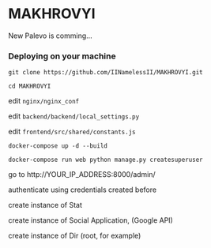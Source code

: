 # MAKHROVYI
New Palevo is comming...

### Deploying on your machine

`git clone https://github.com/IINamelessII/MAKHROVYI.git`

`cd MAKHROVYI`

edit `nginx/nginx_conf`

edit `backend/backend/local_settings.py`

edit `frontend/src/shared/constants.js`

`docker-compose up -d --build`

`docker-compose run web python manage.py createsuperuser`

go to http://YOUR_IP_ADDRESS:8000/admin/

authenticate using credentials created before

create instance of Stat

create instance of Social Application, (Google API)

create instance of Dir (root, for example)
